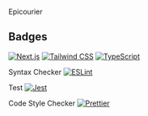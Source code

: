 Epicourier


## Badges

[![Next.js](https://img.shields.io/badge/Next.js-black?logo=next.js&logoColor=white)](#)
[![Tailwind CSS](https://img.shields.io/badge/Tailwind%20CSS-%2338B2AC.svg?logo=tailwind-css&logoColor=white)](#)
[![TypeScript](https://img.shields.io/badge/TypeScript-3178C6?logo=typescript&logoColor=fff)](#)

Syntax Checker
[![ESLint](https://img.shields.io/badge/ESLint-3A33D1?logo=eslint)](#)

Test
[![Jest](https://img.shields.io/badge/Jest-C21325?logo=jest&logoColor=fff)](#)

Code Style Checker
[![Prettier](https://img.shields.io/badge/prettier-1A2C34?logo=prettier&logoColor=F7BA3E)](#)
